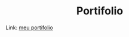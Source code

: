 <h1 align="center">Portifolio</h1>

Link: <a href="https://portifolio-kappa-one.vercel.app" target="_blank">meu portifolio</a>
